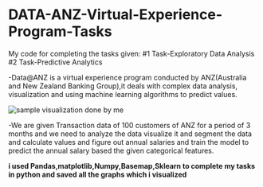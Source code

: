 # DATA-ANZ-Virtual-Experience-Program-Tasks
My code for completing the tasks given:
#1 Task-Exploratory Data Analysis
#2 Task-Predictive Analytics

-Data@ANZ is a virtual experience program conducted by ANZ(Australia and New Zealand Banking Group),it deals with complex data analysis, visualization and using machine learning algorithms to predict values.

![sample visualization done by me](https://github.com/vivekboss99/DATA-ANZ-Virtual-Experience-Program-Tasks/blob/master/Task1/merchant_tran.png)

-We are given Transaction data of 100 customers of ANZ for a period of 3 months and we need to analyze the data visualize it and segment the data and calculate values and figure out annual salaries and train the model to predict the annual salary based the given categorical features.

__i used Pandas,matplotlib,Numpy,Basemap,Sklearn to complete my tasks in python and saved all the graphs which i visualized__
